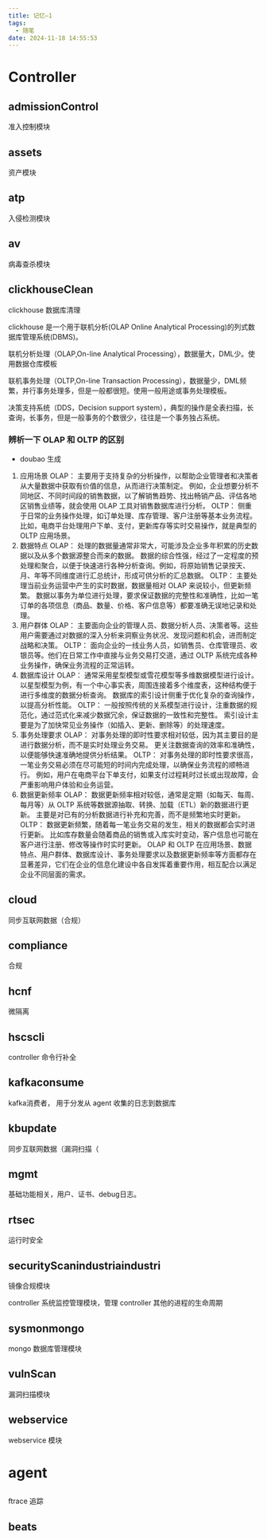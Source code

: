 ```yaml
---
title: 记忆—1
tags:
  - 随笔
date: 2024-11-18 14:55:53
---
```


# Controller 

## admissionControl

准入控制模块

## assets

资产模块

## atp

入侵检测模块

## av

病毒查杀模块

## clickhouseClean 

clickhouse 数据库清理

clickhouse 是一个用于联机分析(OLAP Online Analytical Processing)的列式数据库管理系统(DBMS)。



联机分析处理（OLAP,On-line Analytical Processing），数据量大，DML少。使用数据仓库模板

联机事务处理（OLTP,On-line Transaction Processing），数据量少，DML频繁，并行事务处理多，但是一般都很短。使用一般用途或事务处理模板。

决策支持系统（DDS，Decision support system），典型的操作是全表扫描，长查询，长事务，但是一般事务的个数很少，往往是一个事务独占系统。

### 辨析一下 OLAP 和 OLTP 的区别
- doubao 生成

1. 应用场景
OLAP：
主要用于支持复杂的分析操作，以帮助企业管理者和决策者从大量数据中获取有价值的信息，从而进行决策制定。
例如，企业想要分析不同地区、不同时间段的销售数据，以了解销售趋势、找出畅销产品、评估各地区销售业绩等，就会使用 OLAP 工具对销售数据库进行分析。
OLTP：
侧重于日常的业务操作处理，如订单处理、库存管理、客户注册等基本业务流程。
比如，电商平台处理用户下单、支付，更新库存等实时交易操作，就是典型的 OLTP 应用场景。
2. 数据特点
OLAP：
处理的数据量通常非常大，可能涉及企业多年积累的历史数据以及从多个数据源整合而来的数据。
数据的综合性强，经过了一定程度的预处理和聚合，以便于快速进行各种分析查询。例如，将原始销售记录按天、月、年等不同维度进行汇总统计，形成可供分析的汇总数据。
OLTP：
主要处理当前业务运营中产生的实时数据，数据量相对 OLAP 来说较小，但更新频繁。
数据以事务为单位进行处理，要求保证数据的完整性和准确性，比如一笔订单的各项信息（商品、数量、价格、客户信息等）都要准确无误地记录和处理。
3. 用户群体
OLAP：
主要面向企业的管理人员、数据分析人员、决策者等。这些用户需要通过对数据的深入分析来洞察业务状况、发现问题和机会，进而制定战略和决策。
OLTP：
面向企业的一线业务人员，如销售员、仓库管理员、收银员等。他们在日常工作中直接与业务交易打交道，通过 OLTP 系统完成各种业务操作，确保业务流程的正常运转。
4. 数据库设计
OLAP：
通常采用星型模型或雪花模型等多维数据模型进行设计。以星型模型为例，有一个中心事实表，周围连接着多个维度表，这种结构便于进行多维度的数据分析查询。
数据库的索引设计侧重于优化复杂的查询操作，以提高分析性能。
OLTP：
一般按照传统的关系模型进行设计，注重数据的规范化，通过范式化来减少数据冗余，保证数据的一致性和完整性。
索引设计主要是为了加快常见业务操作（如插入、更新、删除等）的处理速度。
5. 事务处理要求
OLAP：
对事务处理的即时性要求相对较低，因为其主要目的是进行数据分析，而不是实时处理业务交易。
更关注数据查询的效率和准确性，以便能够快速准确地提供分析结果。
OLTP：
对事务处理的即时性要求很高，一笔业务交易必须在尽可能短的时间内完成处理，以确保业务流程的顺畅进行。
例如，用户在电商平台下单支付，如果支付过程耗时过长或出现故障，会严重影响用户体验和业务运营。
6. 数据更新频率
OLAP：
数据更新频率相对较低，通常是定期（如每天、每周、每月等）从 OLTP 系统等数据源抽取、转换、加载（ETL）新的数据进行更新。
主要是对已有的分析数据进行补充和完善，而不是频繁地实时更新。
OLTP：
数据更新频繁，随着每一笔业务交易的发生，相关的数据都会实时进行更新。
比如库存数量会随着商品的销售或入库实时变动，客户信息也可能在客户进行注册、修改等操作时实时更新。
OLAP 和 OLTP 在应用场景、数据特点、用户群体、数据库设计、事务处理要求以及数据更新频率等方面都存在显著差异，它们在企业的信息化建设中各自发挥着重要作用，相互配合以满足企业不同层面的需求。




## cloud

同步互联网数据（合规）

## compliance 

合规

## hcnf 

微隔离

## hscscli

controller 命令行补全

## kafkaconsume

kafka消费者， 用于分发从 agent 收集的日志到数据库





## kbupdate 

同步互联网数据（漏洞扫描（

## mgmt 

基础功能相关，用户、证书、debug日志。

## rtsec 

运行时安全

## securityScanindustriaindustri

镜像合规模块

<!-- ## sysmoncontroller $$ -->

controller 系统监控管理模块，管理 controller 其他的进程的生命周期

## sysmonmongo 

mongo 数据库管理模块

## vulnScan

漏洞扫描模块

## webservice 

webservice 模块

# agent

## 


ftrace 追踪

## beats

